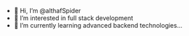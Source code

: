- 👋 Hi, I’m @althafSpider
- 👀 I’m interested in full stack development
- 🌱 I’m currently learning advanced backend technologies...

<!---
althafSpider/althafSpider is a ✨ special ✨ repository because its `README.md` (this file) appears on your GitHub profile.
You can click the Preview link to take a look at your changes.
--->
